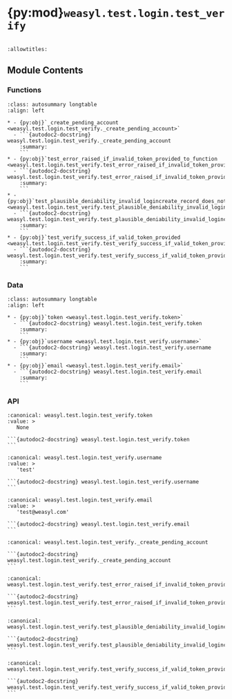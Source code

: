 # {py:mod}`weasyl.test.login.test_verify`

```{py:module} weasyl.test.login.test_verify
```

```{autodoc2-docstring} weasyl.test.login.test_verify
:allowtitles:
```

## Module Contents

### Functions

````{list-table}
:class: autosummary longtable
:align: left

* - {py:obj}`_create_pending_account <weasyl.test.login.test_verify._create_pending_account>`
  - ```{autodoc2-docstring} weasyl.test.login.test_verify._create_pending_account
    :summary:
    ```
* - {py:obj}`test_error_raised_if_invalid_token_provided_to_function <weasyl.test.login.test_verify.test_error_raised_if_invalid_token_provided_to_function>`
  - ```{autodoc2-docstring} weasyl.test.login.test_verify.test_error_raised_if_invalid_token_provided_to_function
    :summary:
    ```
* - {py:obj}`test_plausible_deniability_invalid_logincreate_record_does_not_create <weasyl.test.login.test_verify.test_plausible_deniability_invalid_logincreate_record_does_not_create>`
  - ```{autodoc2-docstring} weasyl.test.login.test_verify.test_plausible_deniability_invalid_logincreate_record_does_not_create
    :summary:
    ```
* - {py:obj}`test_verify_success_if_valid_token_provided <weasyl.test.login.test_verify.test_verify_success_if_valid_token_provided>`
  - ```{autodoc2-docstring} weasyl.test.login.test_verify.test_verify_success_if_valid_token_provided
    :summary:
    ```
````

### Data

````{list-table}
:class: autosummary longtable
:align: left

* - {py:obj}`token <weasyl.test.login.test_verify.token>`
  - ```{autodoc2-docstring} weasyl.test.login.test_verify.token
    :summary:
    ```
* - {py:obj}`username <weasyl.test.login.test_verify.username>`
  - ```{autodoc2-docstring} weasyl.test.login.test_verify.username
    :summary:
    ```
* - {py:obj}`email <weasyl.test.login.test_verify.email>`
  - ```{autodoc2-docstring} weasyl.test.login.test_verify.email
    :summary:
    ```
````

### API

````{py:data} token
:canonical: weasyl.test.login.test_verify.token
:value: >
   None

```{autodoc2-docstring} weasyl.test.login.test_verify.token
```

````

````{py:data} username
:canonical: weasyl.test.login.test_verify.username
:value: >
   'test'

```{autodoc2-docstring} weasyl.test.login.test_verify.username
```

````

````{py:data} email
:canonical: weasyl.test.login.test_verify.email
:value: >
   'test@weasyl.com'

```{autodoc2-docstring} weasyl.test.login.test_verify.email
```

````

````{py:function} _create_pending_account(invalid=False)
:canonical: weasyl.test.login.test_verify._create_pending_account

```{autodoc2-docstring} weasyl.test.login.test_verify._create_pending_account
```
````

````{py:function} test_error_raised_if_invalid_token_provided_to_function()
:canonical: weasyl.test.login.test_verify.test_error_raised_if_invalid_token_provided_to_function

```{autodoc2-docstring} weasyl.test.login.test_verify.test_error_raised_if_invalid_token_provided_to_function
```
````

````{py:function} test_plausible_deniability_invalid_logincreate_record_does_not_create()
:canonical: weasyl.test.login.test_verify.test_plausible_deniability_invalid_logincreate_record_does_not_create

```{autodoc2-docstring} weasyl.test.login.test_verify.test_plausible_deniability_invalid_logincreate_record_does_not_create
```
````

````{py:function} test_verify_success_if_valid_token_provided()
:canonical: weasyl.test.login.test_verify.test_verify_success_if_valid_token_provided

```{autodoc2-docstring} weasyl.test.login.test_verify.test_verify_success_if_valid_token_provided
```
````
